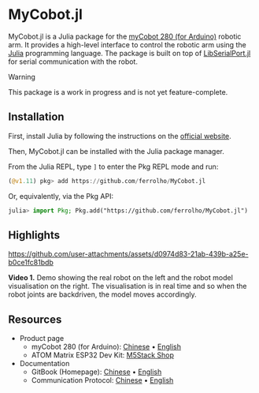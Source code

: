 # MyCobot.jl

MyCobot.jl is a Julia package for the [myCobot 280 (for Arduino)][product-en] robotic arm. It provides a high-level interface to control the robotic arm using the [Julia](https://julialang.org/) programming language. The package is built on top of [LibSerialPort.jl](https://github.com/JuliaIO/LibSerialPort.jl) for serial communication with the robot.

> [!WARNING]
> This package is a work in progress and is not yet feature-complete.

## Installation

First, install Julia by following the instructions on the [official website](https://julialang.org/downloads/).

Then, MyCobot.jl can be installed with the Julia package manager.

From the Julia REPL, type `]` to enter the Pkg REPL mode and run:
```julia
(@v1.11) pkg> add https://github.com/ferrolho/MyCobot.jl
```

Or, equivalently, via the Pkg API:
```julia
julia> import Pkg; Pkg.add("https://github.com/ferrolho/MyCobot.jl")
```

## Highlights

https://github.com/user-attachments/assets/d0974d83-21ab-439b-a25e-b0ce1fc81bdb

**Video 1.** Demo showing the real robot on the left and the robot model visualisation on the right. The visualisation is in real time and so when the robot joints are backdriven, the model moves accordingly.

## Resources

- Product page
  - myCobot 280 (for Arduino): [Chinese][product-cn] • [English][product-en]
  - ATOM Matrix ESP32 Dev Kit: [M5Stack Shop][m5stack-atom-matrix]
- Documentation
  - GitBook (Homepage): [Chinese][gitbook-cn] • [English][gitbook-en]
  - Communication Protocol: [Chinese][protocol-cn] • [English][protocol-en]

[product-cn]: https://www.elephantrobotics.com/mycobot-280-arduino-2023/
[product-en]: https://www.elephantrobotics.com/en/mycobot-280arduino-en

[gitbook-cn]: https://docs.elephantrobotics.com/docs/mycobot_280_ar_cn
[gitbook-en]: https://docs.elephantrobotics.com/docs/gitbook-en

[protocol-cn]: https://docs.elephantrobotics.com/docs/mycobot_280_ar_cn/3-FunctionsAndApplications/6.developmentGuide/CommunicationProtocolPackage/18-communication.html
[protocol-en]: https://docs.elephantrobotics.com/docs/gitbook-en/18-communication/18-communication.html

[m5stack-atom-matrix]: https://shop.m5stack.com/products/atom-matrix-esp32-development-kit
